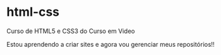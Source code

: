 # html-css
 Curso de HTML5 e CSS3 do Curso em Video

Estou aprendendo a criar sites e agora vou gerenciar meus repositórios!!